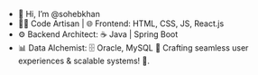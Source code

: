 - 👋 Hi, I’m @sohebkhan
- 👨‍💻 Code Artisan | 🌐 Frontend: HTML, CSS, JS, React.js
- ⚙️ Backend Architect: ☕ Java | Spring Boot
- 📊 Data Alchemist: 🗄️ Oracle, MySQL
🌟 Crafting seamless user experiences & scalable systems! 🚀.

<!---
stylishx/stylishx is a ✨ special ✨ repository because its `README.md` (this file) appears on your GitHub profile.
You can click the Preview link to take a look at your changes.
--->
